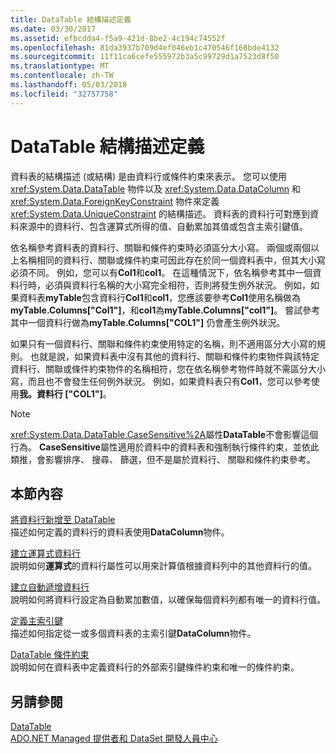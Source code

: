 ```yaml
---
title: DataTable 結構描述定義
ms.date: 03/30/2017
ms.assetid: efbcdda4-f5a9-421d-8be2-4c194c74552f
ms.openlocfilehash: 81da3937b709d4ef046eb1c470546f168bde4132
ms.sourcegitcommit: 11f11ca6cefe555972b3a5c99729d1a7523d8f50
ms.translationtype: MT
ms.contentlocale: zh-TW
ms.lasthandoff: 05/03/2018
ms.locfileid: "32757758"
---
```

# <a name="datatable-schema-definition"></a>DataTable 結構描述定義
資料表的結構描述 (或結構) 是由資料行或條件約束來表示。 您可以使用 <xref:System.Data.DataTable> 物件以及 <xref:System.Data.DataColumn> 和 <xref:System.Data.ForeignKeyConstraint> 物件來定義 <xref:System.Data.UniqueConstraint> 的結構描述。 資料表的資料行可對應到資料來源中的資料行、包含運算式所得的值、自動累加其值或包含主索引鍵值。  
  
 依名稱參考資料表的資料行、關聯和條件約束時必須區分大小寫。 兩個或兩個以上名稱相同的資料行、關聯或條件約束可因此存在於同一個資料表中，但其大小寫必須不同。 例如，您可以有**Col1**和**col1**。 在這種情況下，依名稱參考其中一個資料行時，必須與資料行名稱的大小寫完全相符，否則將發生例外狀況。 例如，如果資料表**myTable**包含資料行**Col1**和**col1**，您應該要參考**Col1**使用名稱做為**myTable.Columns["Col1"]**，和**col1**為**myTable.Columns["col1"]**。 嘗試參考其中一個資料行做為**myTable.Columns["COL1"]** 仍會產生例外狀況。  
  
 如果只有一個資料行、關聯和條件約束使用特定的名稱，則不適用區分大小寫的規則。 也就是說，如果資料表中沒有其他的資料行、關聯和條件約束物件與該特定資料行、關聯或條件約束物件的名稱相符，您在依名稱參考物件時就不需區分大小寫，而且也不會發生任何例外狀況。 例如，如果資料表只有**Col1**，您可以參考使用**我。資料行 ["COL1"]**。  
  
> [!NOTE]
>  <xref:System.Data.DataTable.CaseSensitive%2A>屬性**DataTable**不會影響這個行為。 **CaseSensitive**屬性適用於資料中的資料表和強制執行條件約束，並依此類推，會影響排序、 搜尋、 篩選，但不是屬於資料行、 關聯和條件約束參考。  
  
## <a name="in-this-section"></a>本節內容  
 [將資料行新增至 DataTable](../../../../../docs/framework/data/adonet/dataset-datatable-dataview/adding-columns-to-a-datatable.md)  
 描述如何定義的資料行的資料表使用**DataColumn**物件。  
  
 [建立運算式資料行](../../../../../docs/framework/data/adonet/dataset-datatable-dataview/creating-expression-columns.md)  
 說明如何**運算式**的資料行屬性可以用來計算值根據資料列中的其他資料行的值。  
  
 [建立自動遞增資料行](../../../../../docs/framework/data/adonet/dataset-datatable-dataview/creating-autoincrement-columns.md)  
 說明如何將資料行設定為自動累加數值，以確保每個資料列都有唯一的資料行值。  
  
 [定義主索引鍵](../../../../../docs/framework/data/adonet/dataset-datatable-dataview/defining-primary-keys.md)  
 描述如何指定從一或多個資料表的主索引鍵**DataColumn**物件。  
  
 [DataTable 條件約束](../../../../../docs/framework/data/adonet/dataset-datatable-dataview/datatable-constraints.md)  
 說明如何在資料表中定義資料行的外部索引鍵條件約束和唯一的條件約束。  
  
## <a name="see-also"></a>另請參閱  
 [DataTable](../../../../../docs/framework/data/adonet/dataset-datatable-dataview/datatables.md)  
 [ADO.NET Managed 提供者和 DataSet 開發人員中心](http://go.microsoft.com/fwlink/?LinkId=217917)
